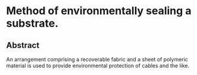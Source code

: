 # Method of environmentally sealing a substrate.

## Abstract
An arrangement comprising a recoverable fabric and a sheet of polymeric material is used to provide environmental protection of cables and the like.
